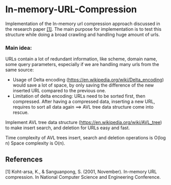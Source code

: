 # In-memory-URL-Compression

Implementation of the In-memory url compression approach discussed in the research paper [[1]](#1). The main purpose for implementation is to test this structure while doing a broad crawling and handling huge amount of urls.

### Main idea:
URLs contain a lot of redundant information, like scheme, domain name, some query parameters, especially if we are handling many urls from the same source:
  - Usage of Delta encoding (https://en.wikipedia.org/wiki/Delta_encoding) would save a lot of space, by only saving the difference of the new inserted URL compared    to the previous one.
  - Limitation of delta encoding: URLs need to be sorted first, then compressed. After having a compressed data, inserting a new URL, requires to sort all data again ==> AVL tree data structure come into rescue.

Implement AVL tree data structure (https://en.wikipedia.org/wiki/AVL_tree) to make insert search, and deletion for URLs easy and fast.

Time complexity of AVL trees insert, search and deletion operations is O(log n)
Space complexity is O(n).
  


## References
<a id="1">[1]</a>
Koht-arsa, K., & Sanguanpong, S. (2001, November). In-memory URL compression. In National Computer Science and Engineering Conference.
